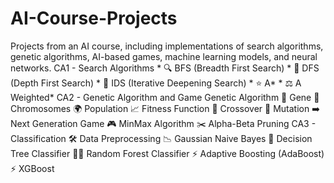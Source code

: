 # AI-Course-Projects
Projects from an AI course, including implementations of search algorithms, genetic algorithms, AI-based games, machine learning models, and neural networks.
CA1 - Search Algorithms
    * 🔍 BFS (Breadth First Search)
    * 🌲 DFS (Depth First Search)
    * 🔄 IDS (Iterative Deepening Search)
    * ⭐️ A*
    * ⚖️ A Weighted*
CA2 - Genetic Algorithm and Game
    Genetic Algorithm
        🧬 Gene
        🧬 Chromosomes
        🌍 Population
        📈 Fitness Function
        🔀 Crossover
        🔄 Mutation
        ➡️ Next Generation
    Game
        🎮 MinMax Algorithm
        ✂️ Alpha-Beta Pruning
CA3 - Classification
    🛠️ Data Preprocessing
    📉 Gaussian Naive Bayes
    🌳 Decision Tree Classifier
    🌲🌳 Random Forest Classifier
    ⚡️ Adaptive Boosting (AdaBoost)
    ⚡️ XGBoost


